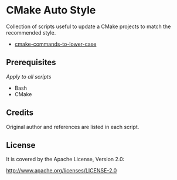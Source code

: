 CMake Auto Style
================

Collection of scripts useful to update a CMake projects to match the recommended style.


* [cmake-commands-to-lower-case](./docs/cmake-commands-to-lower-case.md#cmake-commands-to-lower-case)


Prerequisites
-------------

*Apply to all scripts*

* Bash
* CMake


Credits
-------

Original author and references are listed in each script.


License
-------

It is covered by the Apache License, Version 2.0:

http://www.apache.org/licenses/LICENSE-2.0
